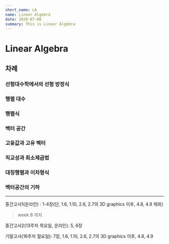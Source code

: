 ```yaml
---
short_name: LA
name: Linear Algebra
date: 2020-07-08
summary: This is Linear Algebra
---
```



# Linear Algebra

## 차례

### 선형대수학에서의 선형 방정식

### 행렬 대수

### 행렬식

### 백터 공간

### 고윳값과 고유 벡터

### 직교성과 최소제곱법

### 대칭행렬과 이차형식

### 백터공간의 기하

---

중간고사1(온라인) : 1-4장(단, 1.6, 1.10, 2.6, 2.7의 3D graphics 이후, 4.8, 4.9 제외) 

> week 8 까지

중간고사2(13주차 목요일, 온라인): 5, 6장

기말고사(16주차 월요일): 7장, 1.6, 1.10, 2.6, 2.7의 3D graphics 이후, 4.8, 4.9 

